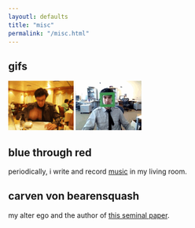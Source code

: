 ```yaml
---
layoutl: defaults
title: "misc"
permalink: "/misc.html"
---
```


## gifs
<img src="/assets/images/bestdrink.gif" height="100px"/>
<img src="/assets/images/fast.gif" height="100px"/>

## blue through red
periodically, i write and record [music](https://bluethroughred.bandcamp.com/) in my living room.

## carven von bearensquash
my alter ego and the author of [this seminal paper](/assets/papers/paper_gestalt.pdf).
